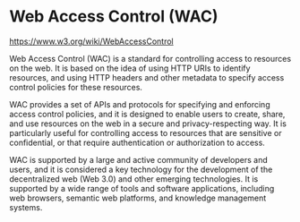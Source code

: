 # Web Access Control (WAC)

https://www.w3.org/wiki/WebAccessControl

Web Access Control (WAC) is a standard for controlling access to resources on the web. It is based on the idea of using HTTP URIs to identify resources, and using HTTP headers and other metadata to specify access control policies for these resources.

WAC provides a set of APIs and protocols for specifying and enforcing access control policies, and it is designed to enable users to create, share, and use resources on the web in a secure and privacy-respecting way. It is particularly useful for controlling access to resources that are sensitive or confidential, or that require authentication or authorization to access.

WAC is supported by a large and active community of developers and users, and it is considered a key technology for the development of the decentralized web (Web 3.0) and other emerging technologies. It is supported by a wide range of tools and software applications, including web browsers, semantic web platforms, and knowledge management systems.